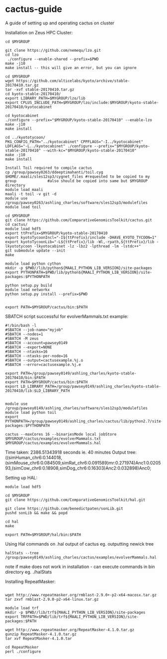 # cactus-guide
A guide of setting up and operating cactus on cluster 


Installation on Zeus HPC Cluster:
```
cd $MYGROUP

git clone https://github.com/nemequ/lzo.git
cd lzo
 ./configure --enable-shared --prefix=$PWD
make -j10
make install -- this will give an error, but you can ignore

cd $MYGROUP
wget https://github.com/alticelabs/kyoto/archive/stable-20170410.tar.gz
tar -xvf stable-20170410.tar.gz
cd kyoto-stable-20170410/
export LIBRARY_PATH=$MYGROUP/lzo/lib
export CPLUS_INCLUDE_PATH=$MYGROUP/lzo/include:$MYGROUP/kyoto-stable-20170410/kyotocabinet

cd kyotocabinet 
./configure --prefix="$MYGROUP/kyoto-stable-20170410" --enable-lzo 
make -j10
make install

cd ../kyototycoon/
PKG_CONFIG_PATH="../kyotocabinet" CPPFLAGS="-I../kyotocabinet" LDFLAGS="-L../kyotocabinet" ./configure --prefix="$MYGROUP/kyoto-stable-20170410" --with-kc="$MYGROUP/kyoto-stable-20170410"
make -j10
make install

Install Toil required to compile cactus
cp /group/pawsey0263/ddeeptimahanti/toil.cyg $HOME/.maali/sles12sp3/cygnet_files #requested to be copied to my group              #also should be copied into same but $MYGROUP directory 
module load maali
maali -t toil -v git -d
module use /group/pawsey0263/ashling_charles/software/sles12sp3/modulefiles
module load toil

cd $MYGROUP
git clone https://github.com/ComparativeGenomicsToolkit/cactus.git
cd cactus/
module load hdf5
export ttPrefix=$MYGROUP/kyoto-stable-20170410
export kyotoTycoonIncl="-I${ttPrefix}/include -DHAVE_KYOTO_TYCOON=1"
export kyotoTycoonLib="-L${ttPrefix}/lib -Wl,-rpath,${ttPrefix}/lib -lkyototycoon -lkyotocabinet -lz -lbz2 -lpthread -lm -lstdc++"
git submodule update --init
make

module load python cython
mkdir -p $PWD//lib/python${MAALI_PYTHON_LIB_VERSION}/site-packages
export PYTHONPATH=$PWD/lib/python${MAALI_PYTHON_LIB_VERSION}/site-packages:$PYTHONPATH

python setup.py build
module load networkx
python setup.py install --prefix=$PWD


export PATH=$MYGROUP/cactus/bin:$PATH
```


SBATCH script successful for evolverMammals.txt example: 
```
#!/bin/bash -l
#SBATCH --job-name="myjob"
#SBATCH --nodes=1
#SBATCH -M zeus
#SBATCH --account=pawsey0149
#SBATCH --export=NONE
#SBATCH --ntasks=16
#SBATCH --ntasks-per-node=16
#SBATCH --output=cactusexample.%j.o
#SBATCH --error=cactusexample.%j.e

export PATH=/group/pawsey0149/ashling_charles/kyoto-stable-20170410/bin:$PATH
export PATH=$MYGROUP/cactus/bin:$PATH
export LD_LIBRARY_PATH=/group/pawsey0149/ashling_charles/kyoto-stable-20170410/lib:$LD_LIBRARY_PATH


module use /group/pawsey0149/ashling_charles/software/sles12sp3/modulefiles
module load python toil
export PYTHONPATH=/group/pawsey0149/ashling_charles/cactus/lib/python2.7/site-packages:$PYTHONPATH

cactus --maxCores 16 --binariesMode local jobStore $MYGROUP/cactus/examples/evolverMammals.txt $MYGROUP/cactus/examples/evolverMammals.hal

```
Time taken: 2386.51343918 seconds ie. 40 minutes 
Output tree: ((simHuman_chr6:0.144018,(simMouse_chr6:0.084509,simRat_chr6:0.091589)mr:0.271974)Anc1:0.020593,(simCow_chr6:0.18908,simDog_chr6:0.16303)Anc2:0.032898)Anc0;

Setting up HAL: 
```
module load hdf5

cd $MYGROUP
git clone https://github.com/ComparativeGenomicsToolkit/hal.git

git clone https://github.com/benedictpaten/sonLib.git
pushd sonLib && make && popd

cd hal
make

export PATH=$MYGROUP/hal/bin:$PATH
```

Using Hal commands on .hal output of cactus 
eg. outputting newick tree
```
halStats --tree /group/pawsey0149/ashling_charles/cactus/examples/evolverMammals.hal
```
note if make does not work in installation - can execute commands in bin directory eg. ./halStats <halfile> 
 
 
 
 Installing RepeatMasker:
```

wget http://www.repeatmasker.org/rmblast-2.9.0+-p2-x64-macosx.tar.gz
tar zxvf rmblast-2.9.0-p2-x64-linux.tar.gz

module load trf
mkdir -p $PWD//lib/trf${MAALI_PYTHON_LIB_VERSION}/site-packages
export TRFPATH=$PWD/lib/trf${MAALI_PYTHON_LIB_VERSION}/site-packages:$PATH

wget http://www.repeatmasker.org/RepeatMasker-4.1.0.tar.gz
gunzip RepeatMasker-4.1.0.tar.gz
tar xvf RepeatMasker-4.1.0.tar

cd RepeatMasker
perl ./configure
```
 
 
 
